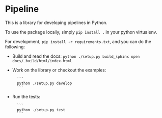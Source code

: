 Pipeline
========

This is a library for developing pipelines in Python.

To use the package locally, simply `pip install .` in your python virtualenv.

For development, `pip install -r requirements.txt`, and you can do the following:

* Build and read the docs:
        ```
        python ./setup.py build_sphinx
        open docs/_build/html/index.html
        ```

* Work on the library or checkout the examples:

        ```
        python ./setup.py develop
        ```

* Run the tests:

        ```
        python ./setup.py test
        ```
